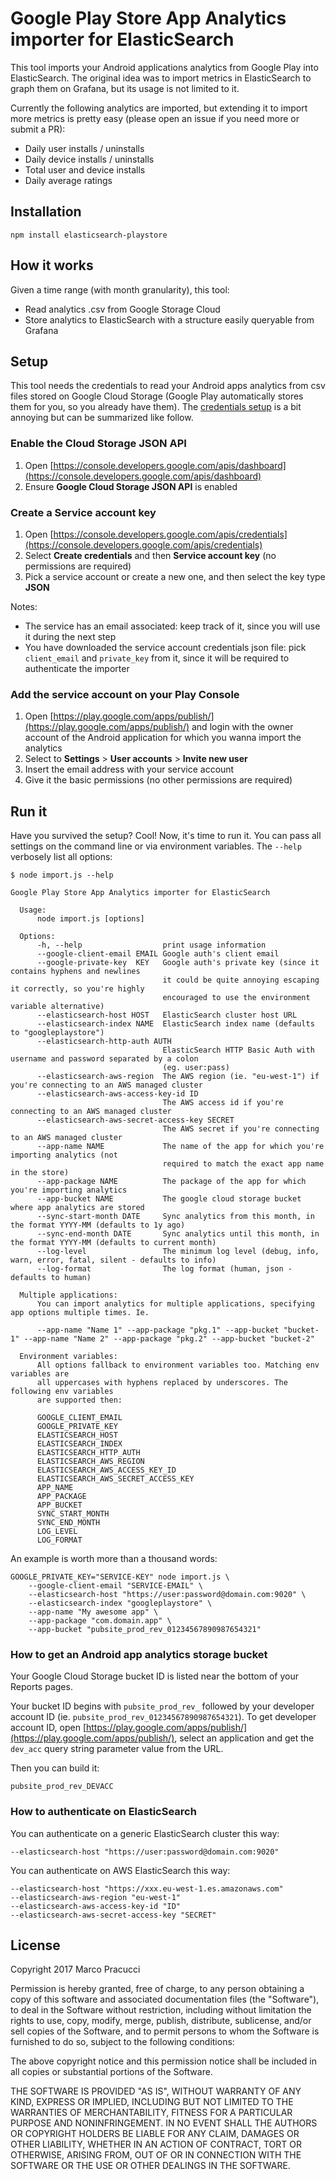 # Google Play Store App Analytics importer for ElasticSearch

This tool imports your Android applications analytics from Google Play into ElasticSearch. The original idea was to import metrics in ElasticSearch to graph them on Grafana, but its usage is not limited to it.

Currently the following analytics are imported, but extending it to import more metrics is pretty easy (please open an issue if you need more or submit a PR):

- Daily user installs / uninstalls
- Daily device installs / uninstalls
- Total user and device installs
- Daily average ratings


## Installation

```
npm install elasticsearch-playstore
```


## How it works

Given a time range (with month granularity), this tool:

- Read analytics .csv from Google Storage Cloud
- Store analytics to ElasticSearch with a structure easily queryable from Grafana


## Setup

This tool needs the credentials to read your Android apps analytics from csv files stored on Google Cloud Storage (Google Play automatically stores them for you, so you already have them). The [credentials setup](https://support.google.com/googleplay/android-developer/answer/6135870?hl=en) is a bit annoying but can be summarized like follow.

### Enable the Cloud Storage JSON API

1. Open [https://console.developers.google.com/apis/dashboard](https://console.developers.google.com/apis/dashboard)
2. Ensure **Google Cloud Storage JSON API** is enabled

### Create a Service account key

1. Open [https://console.developers.google.com/apis/credentials](https://console.developers.google.com/apis/credentials)
2. Select **Create credentials** and then **Service account key** (no permissions are required)
3. Pick a service account or create a new one, and then select the key type **JSON**

Notes:

- The service has an email associated: keep track of it, since you will use it during the next step
- You have downloaded the service account credentials json file: pick `client_email` and `private_key` from it, since it will be required to authenticate the importer

### Add the service account on your Play Console

1. Open [https://play.google.com/apps/publish/](https://play.google.com/apps/publish/) and login with the owner account of the Android application for which you wanna import the analytics
2. Select to **Settings** > **User accounts** > **Invite new user**
3. Insert the email address with your service account
4. Give it the basic permissions (no other permissions are required)


## Run it

Have you survived the setup? Cool! Now, it's time to run it. You can pass all settings on the command line or via environment variables. The `--help` verbosely list all options:

```
$ node import.js --help

Google Play Store App Analytics importer for ElasticSearch

  Usage:
      node import.js [options]

  Options:
      -h, --help                  print usage information
      --google-client-email EMAIL Google auth's client email
      --google-private-key  KEY   Google auth's private key (since it contains hyphens and newlines
                                  it could be quite annoying escaping it correctly, so you're highly
                                  encouraged to use the environment variable alternative)
      --elasticsearch-host HOST   ElasticSearch cluster host URL
      --elasticsearch-index NAME  ElasticSearch index name (defaults to "googleplaystore")
      --elasticsearch-http-auth AUTH
                                  ElasticSearch HTTP Basic Auth with username and password separated by a colon
                                  (eg. user:pass)
      --elasticsearch-aws-region  The AWS region (ie. "eu-west-1") if you're connecting to an AWS managed cluster
      --elasticsearch-aws-access-key-id ID
                                  The AWS access id if you're connecting to an AWS managed cluster
      --elasticsearch-aws-secret-access-key SECRET
                                  The AWS secret if you're connecting to an AWS managed cluster
      --app-name NAME             The name of the app for which you're importing analytics (not
                                  required to match the exact app name in the store)
      --app-package NAME          The package of the app for which you're importing analytics
      --app-bucket NAME           The google cloud storage bucket where app analytics are stored
      --sync-start-month DATE     Sync analytics from this month, in the format YYYY-MM (defaults to 1y ago)
      --sync-end-month DATE       Sync analytics until this month, in the format YYYY-MM (defaults to current month)
      --log-level                 The minimum log level (debug, info, warn, error, fatal, silent - defaults to info)
      --log-format                The log format (human, json - defaults to human)

  Multiple applications:
      You can import analytics for multiple applications, specifying app options multiple times. Ie.

      --app-name "Name 1" --app-package "pkg.1" --app-bucket "bucket-1" --app-name "Name 2" --app-package "pkg.2" --app-bucket "bucket-2"

  Environment variables:
      All options fallback to environment variables too. Matching env variables are
      all uppercases with hyphens replaced by underscores. The following env variables
      are supported then:

      GOOGLE_CLIENT_EMAIL
      GOOGLE_PRIVATE_KEY
      ELASTICSEARCH_HOST
      ELASTICSEARCH_INDEX
      ELASTICSEARCH_HTTP_AUTH
      ELASTICSEARCH_AWS_REGION
      ELASTICSEARCH_AWS_ACCESS_KEY_ID
      ELASTICSEARCH_AWS_SECRET_ACCESS_KEY
      APP_NAME
      APP_PACKAGE
      APP_BUCKET
      SYNC_START_MONTH
      SYNC_END_MONTH
      LOG_LEVEL
      LOG_FORMAT
```


An example is worth more than a thousand words:

```
GOOGLE_PRIVATE_KEY="SERVICE-KEY" node import.js \
    --google-client-email "SERVICE-EMAIL" \
    --elasticsearch-host "https://user:password@domain.com:9020" \
    --elasticsearch-index "googleplaystore" \
    --app-name "My awesome app" \
    --app-package "com.domain.app" \
    --app-bucket "pubsite_prod_rev_01234567890987654321"
```


### How to get an Android app analytics storage bucket

Your Google Cloud Storage bucket ID is listed near the bottom of your Reports pages.

Your bucket ID begins with `pubsite_prod_rev_` followed by your developer account ID (ie. `pubsite_prod_rev_01234567890987654321`). To get developer account ID, open [https://play.google.com/apps/publish/](https://play.google.com/apps/publish/), select an application and get the `dev_acc` query string parameter value from the URL.

Then you can build it:

`pubsite_prod_rev_DEVACC`


### How to authenticate on ElasticSearch

You can authenticate on a generic ElasticSearch cluster this way:

```
--elasticsearch-host "https://user:password@domain.com:9020"
```

You can authenticate on AWS ElasticSearch this way:

```
--elasticsearch-host "https://xxx.eu-west-1.es.amazonaws.com"
--elasticsearch-aws-region "eu-west-1"
--elasticsearch-aws-access-key-id "ID"
--elasticsearch-aws-secret-access-key "SECRET"
```


## License

Copyright 2017 Marco Pracucci

Permission is hereby granted, free of charge, to any person obtaining a copy of this software and associated documentation files (the "Software"), to deal in the Software without restriction, including without limitation the rights to use, copy, modify, merge, publish, distribute, sublicense, and/or sell copies of the Software, and to permit persons to whom the Software is furnished to do so, subject to the following conditions:

The above copyright notice and this permission notice shall be included in all copies or substantial portions of the Software.

THE SOFTWARE IS PROVIDED "AS IS", WITHOUT WARRANTY OF ANY KIND, EXPRESS OR IMPLIED, INCLUDING BUT NOT LIMITED TO THE WARRANTIES OF MERCHANTABILITY, FITNESS FOR A PARTICULAR PURPOSE AND NONINFRINGEMENT. IN NO EVENT SHALL THE AUTHORS OR COPYRIGHT HOLDERS BE LIABLE FOR ANY CLAIM, DAMAGES OR OTHER LIABILITY, WHETHER IN AN ACTION OF CONTRACT, TORT OR OTHERWISE, ARISING FROM, OUT OF OR IN CONNECTION WITH THE SOFTWARE OR THE USE OR OTHER DEALINGS IN THE SOFTWARE.
